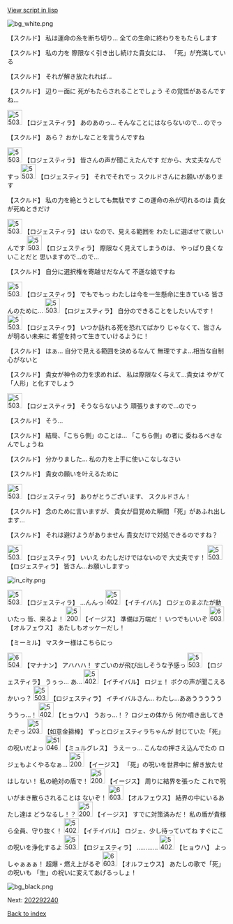 [View script in lisp](../scripts/202292231.txt)

![bg_white.png](../images/backgrounds/bg_white.png)

【スクルド】
私は運命の糸を断ち切り…
全ての生命に終わりをもたらします

【スクルド】
私の力を
際限なく引き出し続けた貴女には、
「死」が充満している

【スクルド】
それが解き放たれれば…

【スクルド】
辺り一面に
死がもたらされることでしょう
その覚悟があるんですね…

<img src="../images/units/5503711.png" alt="5503711.png" height="34"/>
【ロジェスティラ】
あのあのっ…
そんなことにはならないので…
のでっ

【スクルド】
あら？
おかしなことを言うんですね

<img src="../images/units/5503711.png" alt="5503711.png" height="34"/>
【ロジェスティラ】
皆さんの声が聞こえたんです
だから、大丈夫なんですっ

<img src="../images/units/5503711.png" alt="5503711.png" height="34"/>
【ロジェスティラ】
それでそれでっ
スクルドさんにお願いがあります

【スクルド】
私の力を絶とうとしても無駄です
この運命の糸が切れるのは
貴女が死ぬときだけ

<img src="../images/units/5503711.png" alt="5503711.png" height="34"/>
【ロジェスティラ】
はい
なので、見える範囲を
わたしに選ばせて欲しいんです

<img src="../images/units/5503711.png" alt="5503711.png" height="34"/>
【ロジェスティラ】
際限なく見えてしまうのは、
やっぱり良くないことだと
思いますので…ので…

【スクルド】
自分に選択権を寄越せだなんて
不遜な娘ですね

<img src="../images/units/5503711.png" alt="5503711.png" height="34"/>
【ロジェスティラ】
でもでもっ
わたしは今を一生懸命に生きている
皆さんのために…

<img src="../images/units/5503711.png" alt="5503711.png" height="34"/>
【ロジェスティラ】
自分のできることをしたいんです！

<img src="../images/units/5503711.png" alt="5503711.png" height="34"/>
【ロジェスティラ】
いつか訪れる死を恐れてばかり
じゃなくて、皆さんが明るい未来に
希望を持って生きていけるように！

【スクルド】
はぁ…
自分で見える範囲を決めるなんて
無理ですよ…相当な自制心がないと

【スクルド】
貴女が神令の力を求めれば、
私は際限なく与えて…貴女は
やがて「人形」と化すでしょう

<img src="../images/units/5503711.png" alt="5503711.png" height="34"/>
【ロジェスティラ】
そうならないよう
頑張りますので…のでっ

【スクルド】
そう…

【スクルド】
結局、「こちら側」のことは…
「こちら側」の者に
委ねるべきなんでしょうね

【スクルド】
分かりました…
私の力を上手に使いこなしなさい

【スクルド】
貴女の願いを叶えるために

<img src="../images/units/5503711.png" alt="5503711.png" height="34"/>
【ロジェスティラ】
ありがとうございます、
スクルドさん！

【スクルド】
念のために言いますが、
貴女が目覚めた瞬間
「死」があふれ出します…

【スクルド】
それは避けようがありません
貴女だけで対処できるのですね？

<img src="../images/units/5503711.png" alt="5503711.png" height="34"/>
【ロジェスティラ】
いいえ
わたしだけではないので
大丈夫です！

<img src="../images/units/5503711.png" alt="5503711.png" height="34"/>
【ロジェスティラ】
皆さん…お願いしますっ

![in_city.png](../images/backgrounds/in_city.png)

<img src="../images/units/5503711.png" alt="5503711.png" height="34"/>
【ロジェスティラ】
…んんっ

<img src="../images/units/5402211.png" alt="5402211.png" height="34"/>
【イチイバル】
ロジェのまぶたが動いたっ
皆、来るよ！

<img src="../images/units/52000111.png" alt="52000111.png" height="34"/>
【イージス】
準備は万端だ！
いつでもいいぞ

<img src="../images/units/6603211.png" alt="6603211.png" height="34"/>
【オルフェウス】
あたしもオッケーだし！

【ミーミル】
マスター様はこちらにっ

<img src="../images/units/6504011.png" alt="6504011.png" height="34"/>
【マナナン】
アハハハ！
すごいのが飛び出しそうな予感っ

<img src="../images/units/5503711.png" alt="5503711.png" height="34"/>
【ロジェスティラ】
うぅっ…
あ…

<img src="../images/units/5402211.png" alt="5402211.png" height="34"/>
【イチイバル】
ロジェ！
ボクの声が聞こえるかいっ？

<img src="../images/units/5503711.png" alt="5503711.png" height="34"/>
【ロジェスティラ】
イチイバルさん…
わたし…ああうううううううっ…！

<img src="../images/units/5402011.png" alt="5402011.png" height="34"/>
【ヒョウハ】
うおっ…！？
ロジェの体から
何か噴き出してきたぞっ

<img src="../images/units/5203111.png" alt="5203111.png" height="34"/>
【如意金箍棒】
ずっとロジェスティラちゃんが
封じていた「死」の呪いだよっ

<img src="../images/units/5104611.png" alt="5104611.png" height="34"/>
【ミュルグレス】
うえーっ…
こんなの押さえ込んでたの
ロジェもよくやるなぁ…

<img src="../images/units/52000111.png" alt="52000111.png" height="34"/>
【イージス】
「死」の呪いを世界中に
解き放たせはしない！
私の絶対の盾で！

<img src="../images/units/52000111.png" alt="52000111.png" height="34"/>
【イージス】
周りに結界を張った
これで呪いがまき散らされることは
ないぞ！

<img src="../images/units/6603211.png" alt="6603211.png" height="34"/>
【オルフェウス】
結界の中にいるあたし達は
どうなるし！？

<img src="../images/units/52000111.png" alt="52000111.png" height="34"/>
【イージス】
すでに対策済みだ！
私の盾が貴様ら全員、守り抜く！

<img src="../images/units/5402211.png" alt="5402211.png" height="34"/>
【イチイバル】
ロジェ、少し待っていてね
すぐにこの呪いを浄化するよ

<img src="../images/units/5503711.png" alt="5503711.png" height="34"/>
【ロジェスティラ】
…………

<img src="../images/units/5402011.png" alt="5402011.png" height="34"/>
【ヒョウハ】
よっしゃぁぁぁ！
超爆・燃え上がるぞ

<img src="../images/units/6603211.png" alt="6603211.png" height="34"/>
【オルフェウス】
あたしの歌で「死」の呪いも
「生」の祝いに変えてあげるっしょ！

![bg_black.png](../images/backgrounds/bg_black.png)


Next: [202292240](202292240.md)

[Back to index](index.md)

